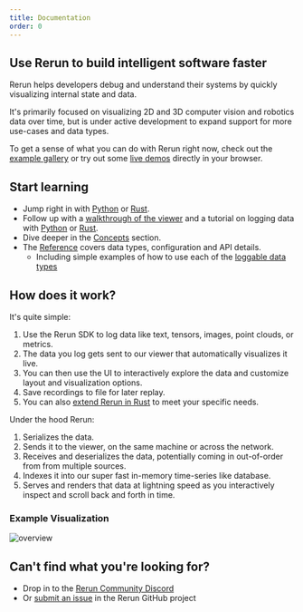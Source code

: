 ```yaml
---
title: Documentation
order: 0
---
```


## Use Rerun to build intelligent software faster

Rerun helps developers debug and understand their systems
by quickly visualizing internal state and data.

It's primarily focused on visualizing 2D and 3D computer vision and robotics data over time,
but is under active development to expand support for more use-cases and data types.

To get a sense of what you can do with Rerun right now,
check out the [example gallery](/examples)
or try out some [live demos](https://demo.rerun.io/) directly in your browser.

## Start learning

- Jump right in with [Python](getting-started/python.md) or [Rust](getting-started/rust.md).
- Follow up with a [walkthrough of the viewer](getting-started/viewer-walkthrough.md) and a tutorial on logging data with [Python](getting-started/logging-python.md) or [Rust](getting-started/logging-rust.md).
- Dive deeper in the [Concepts](concepts) section.
- The [Reference](reference) covers data types, configuration and API details.
    - Including simple examples of how to use each of the [loggable data types](reference/data_types.md)

## How does it work?
It's quite simple:

1. Use the Rerun SDK to log data like text, tensors, images, point clouds, or metrics.
2. The data you log gets sent to our viewer that automatically visualizes it live.
3. You can then use the UI to interactively explore the data and customize layout and visualization options.
4. Save recordings to file for later replay.
5. You can also [extend Rerun in Rust](howto/extend-ui.md) to meet your specific needs.

Under the hood Rerun:

1. Serializes the data.
2. Sends it to the viewer, on the same machine or across the network.
3. Receives and deserializes the data, potentially coming in out-of-order from from multiple sources.
4. Indexes it into our super fast in-memory time-series like database.
5. Serves and renders that data at lightning speed as you interactively inspect and scroll back and forth in time.

### Example Visualization
![overview](https://static.rerun.io/9a555db43ccdc24a5a0d9afb3e9bf5c80b55f271_docs_overview.png)

## Can't find what you're looking for?

- Drop in to the [Rerun Community Discord](https://discord.gg/xwcxHUjD35)
- Or [submit an issue](https://github.com/rerun-io/rerun/issues) in the Rerun GitHub project

